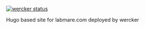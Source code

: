 [![wercker status](https://app.wercker.com/status/8d63c45d55de927bf48a8003ce0770d3/m "wercker status")](https://app.wercker.com/project/bykey/8d63c45d55de927bf48a8003ce0770d3)

Hugo based site for labmare.com deployed by wercker

